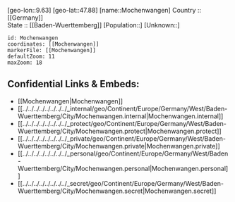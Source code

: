 ﻿---
location: [47.88,9.63] 
mapzoom: [7,12] 
mapmarker: city 
type: City
tags:
- geo/City


SpocWebEntityId: 32522
isDeleted: false
confidential: public

---
[geo-lon::9.63] 
[geo-lat::47.88] 
[name::Mochenwangen] 
Country :: [[Germany]]  
State :: [[Baden-Wuerttemberg]] 
[Population::] 
[Unknown::] 


```leaflet
id: Mochenwangen
coordinates: [[Mochenwangen]] 
markerFile: [[Mochenwangen]] 
defaultZoom: 11 
maxZoom: 18
```


## Confidential Links & Embeds: 
- [[Mochenwangen|Mochenwangen]]  
- [[../../../../../../../../_internal/geo/Continent/Europe/Germany/West/Baden-Wuerttemberg/City/Mochenwangen.internal|Mochenwangen.internal]] 
- [[../../../../../../../../_protect/geo/Continent/Europe/Germany/West/Baden-Wuerttemberg/City/Mochenwangen.protect|Mochenwangen.protect]] 
- [[../../../../../../../../_private/geo/Continent/Europe/Germany/West/Baden-Wuerttemberg/City/Mochenwangen.private|Mochenwangen.private]] 
- [[../../../../../../../../_personal/geo/Continent/Europe/Germany/West/Baden-Wuerttemberg/City/Mochenwangen.personal|Mochenwangen.personal]] 
- [[../../../../../../../../_secret/geo/Continent/Europe/Germany/West/Baden-Wuerttemberg/City/Mochenwangen.secret|Mochenwangen.secret]] 

